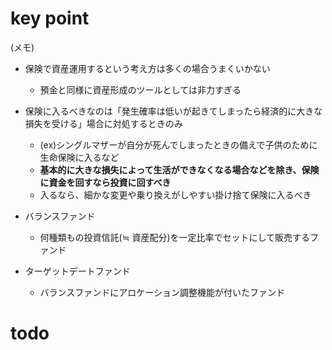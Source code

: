 # key point

(メモ)

- 保険で資産運用するという考え方は多くの場合うまくいかない
  - 預金と同様に資産形成のツールとしては非力すぎる
- 保険に入るべきなのは「発生確率は低いが起きてしまったら経済的に大きな損失を受ける」場合に対処するときのみ

  - (ex)シングルマザーが自分が死んでしまったときの備えで子供のために生命保険に入るなど
  - **基本的に大きな損失によって生活ができなくなる場合などを除き、保険に資金を回すなら投資に回すべき**
  - 入るなら、細かな変更や乗り換えがしやすい掛け捨て保険に入るべき

- バランスファンド

  - 何種類もの投資信託(≒ 資産配分)を一定比率でセットにして販売するファンド

- ターゲットデートファンド
  - バランスファンドにアロケーション調整機能が付いたファンド

# todo
